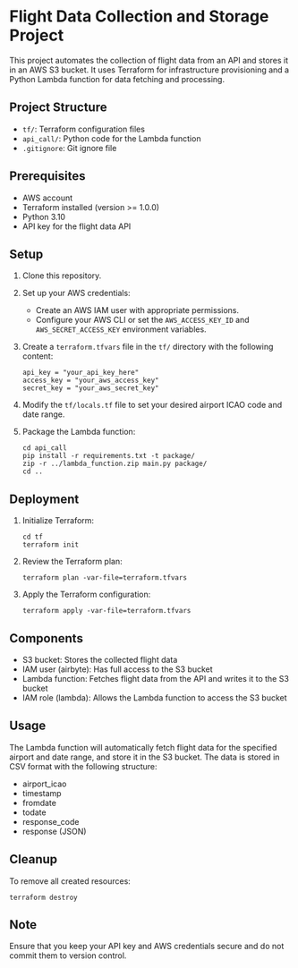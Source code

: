 # Flight Data Collection and Storage Project

This project automates the collection of flight data from an API and stores it in an AWS S3 bucket. It uses Terraform for infrastructure provisioning and a Python Lambda function for data fetching and processing.

## Project Structure

- `tf/`: Terraform configuration files
- `api_call/`: Python code for the Lambda function
- `.gitignore`: Git ignore file

## Prerequisites

- AWS account
- Terraform installed (version >= 1.0.0)
- Python 3.10
- API key for the flight data API

## Setup

1. Clone this repository.

2. Set up your AWS credentials:

   - Create an AWS IAM user with appropriate permissions.
   - Configure your AWS CLI or set the `AWS_ACCESS_KEY_ID` and `AWS_SECRET_ACCESS_KEY` environment variables.

3. Create a `terraform.tfvars` file in the `tf/` directory with the following content:

   ```
   api_key = "your_api_key_here"
   access_key = "your_aws_access_key"
   secret_key = "your_aws_secret_key"
   ```

4. Modify the `tf/locals.tf` file to set your desired airport ICAO code and date range.

5. Package the Lambda function:
   ```
   cd api_call
   pip install -r requirements.txt -t package/
   zip -r ../lambda_function.zip main.py package/
   cd ..
   ```

## Deployment

1. Initialize Terraform:

   ```
   cd tf
   terraform init
   ```

2. Review the Terraform plan:

   ```
   terraform plan -var-file=terraform.tfvars
   ```

3. Apply the Terraform configuration:
   ```
   terraform apply -var-file=terraform.tfvars
   ```

## Components

- S3 bucket: Stores the collected flight data
- IAM user (airbyte): Has full access to the S3 bucket
- Lambda function: Fetches flight data from the API and writes it to the S3 bucket
- IAM role (lambda): Allows the Lambda function to access the S3 bucket

## Usage

The Lambda function will automatically fetch flight data for the specified airport and date range, and store it in the S3 bucket. The data is stored in CSV format with the following structure:

- airport_icao
- timestamp
- fromdate
- todate
- response_code
- response (JSON)

## Cleanup

To remove all created resources:

```
terraform destroy
```

## Note

Ensure that you keep your API key and AWS credentials secure and do not commit them to version control.
